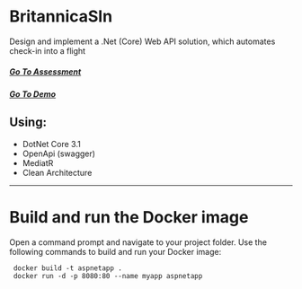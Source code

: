 # BritannicaSln
Design and implement a .Net (Core) Web API solution, which automates check-in into a flight

##### [Go To Assessment](/Flight-Assessment.pdf)

##### [Go To Demo](http://ec2-15-161-128-43.eu-south-1.compute.amazonaws.com:8090/index.html)


## Using:
  - DotNet Core 3.1
  - OpenApi (swagger)
  - MediatR
  - Clean Architecture
___

# Build and run the Docker image
Open a command prompt and navigate to your project folder.
Use the following commands to build and run your Docker image:

```
 docker build -t aspnetapp .
 docker run -d -p 8080:80 --name myapp aspnetapp
 ```


  




